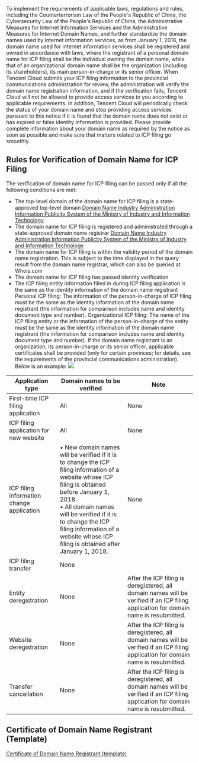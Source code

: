 To implement the requirements of applicable laws, regulations and rules, including the Counterterrorism Law of the People's Republic of China, the Cybersecurity Law of the People's Republic of China, the Administrative Measures for Internet Information Services and the Administrative Measures for Internet Domain Names, and further standardize the domain names used by internet information services, as from January 1, 2018, the domain name used for internet information services shall be registered and owned in accordance with laws, where the registrant of a personal domain name for ICP filing shall be the individual owning the domain name, while that of an organizational domain name shall be the organization (including its shareholders), its main person-in-charge or its senior officer.
When Tencent Cloud submits your ICP filing information to the provincial communications administration for review, the administration will verify the domain name registration information, and if the verification fails, Tencent Cloud will not be allowed to provide access services to you according to applicable requirements.
In addition, Tencent Cloud will periodically check the status of your domain name and stop providing access services pursuant to this notice if it is found that the domain name does not exist or has expired or false identity information is provided.
Please provide complete information about your domain name as required by the notice as soon as possible and make sure that matters related to ICP filing go smoothly.


## Rules for Verification of Domain Name for ICP Filing
The verification of domain name for ICP filing can be passed only if all the following conditions are met:
- The top-level domain of the domain name for ICP filing is a state-approved top-level domain
[Domain Name Industry Administration Information Publicity System of the Ministry of Industry and Information Technology](http://xn--eqrt2g.xn--vuq861b/#)
- The domain name for ICP filing is registered and administrated through a state-approved domain name registrar
[Domain Name Industry Administration Information Publicity System of the Ministry of Industry and Information Technology](http://xn--eqrt2g.xn--vuq861b/#)
- The domain name for ICP filing is within the validity period of the domain name registration. This is subject to the time displayed in the query result from the domain name registrar, which can also be queried at Whois.com
- The domain name for ICP filing has passed identity verification
- The ICP filing entity information filled in during ICP filing application is the same as the identity information of the domain name registrant
Personal ICP filing: The information of the person-in-charge of ICP filing must be the same as the identity information of the domain name registrant (the information for comparison includes name and identity document type and number).
Organizational ICP filing: The name of the ICP filing entity or the information of the person-in-charge of the entity must be the same as the identity information of the domain name registrant (the information for comparison includes name and identity document type and number).
If the domain name registrant is an organization, its person-in-charge or its senior officer, applicable certificates shall be provided (only for certain provinces; for details, see the requirements of the provincial communications administration). Below is an example:
![](https://mc.qcloudimg.com/static/img/1de29091970a2848726430faad17b84e/image.png)
		

| Application type | Domain names to be verified | Note |
|---------|---------|---------|
| First-time ICP filing application | All | None |
| ICP filing application for new website | All | None |
| ICP filing information change application | • New domain names will be verified if it is to change the ICP filing information of a website whose ICP filing is obtained before January 1, 2018. <br>• All domain names will be verified if it is to change the ICP filing information of a website whose ICP filing is obtained after January 1, 2018. | None |
| ICP filing transfer | None | |
| Entity deregistration | None | After the ICP filing is deregistered, all domain names will be verified if an ICP filing application for domain name is resubmitted. |
| Website deregistration | None | After the ICP filing is deregistered, all domain names will be verified if an ICP filing application for domain name is resubmitted. |
| Transfer cancellation | None | After the ICP filing is deregistered, all domain names will be verified if an ICP filing application for domain name is resubmitted. |
## Certificate of Domain Name Registrant (Template)
[Certificate of Domain Name Registrant (template)](https://mc.qcloudimg.com/static/archive/6051f509fbfdada3ec4ac2958a72e938/archive.docx)


